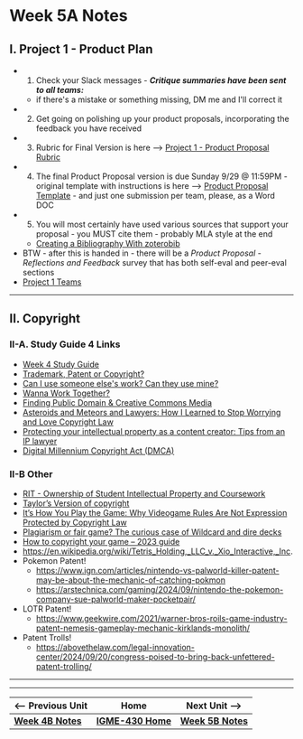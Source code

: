 # Week 5A Notes

## I. Project 1 - Product Plan

- 1) Check your Slack messages - ***Critique summaries have been sent to all teams:***
  - if there's a mistake or something missing, DM me and I'll correct it
- 2) Get going on polishing up your product proposals, incorporating the feedback you have received
- 3) Rubric for Final Version is here --> [Project 1 - Product Proposal Rubric](../_files/P1-final-rubric.pdf)
- 4) The final Product Proposal version is due Sunday 9/29 @ 11:59PM - original template with instructions is here --> [Product Proposal Template](https://docs.google.com/document/d/1pHhtKZ5NTE9x_Yip8sNddIAt5pX0N-102NRUnkM2WWE/edit?usp=sharing) - and just one submission per team, please, as a Word DOC
- 5) You will most certainly have used various sources that support your proposal - you MUST cite them - probably MLA style at the end
  - [Creating a Bibliography With zoterobib](https://docs.google.com/document/d/1V8RjWvmQsCOhXN6u8A_DoIePc8zRYJXAKbiM5PHFDVU/edit)
- BTW - after this is handed in - there will be a *Product Proposal - Reflections and Feedback* survey that has both self-eval and peer-eval sections
- [Project 1 Teams](../documents/p1-teams.md)

---

## II. Copyright

### II-A. Study Guide 4 Links
- [Week 4 Study Guide](https://docs.google.com/document/d/11I1yN9HRpe5-BCf9KIFXn95XU72Pz8G80FKiEOL45cI/edit)
- [Trademark, Patent or Copyright?](https://www.uspto.gov/trademarks/basics/trademark-patent-copyright)
- [Can I use someone else's work? Can they use mine?](https://www.copyright.gov/help/faq/faq-fairuse.html)
- [Wanna Work Together?](https://www.youtube.com/watch?v=q0VzUigrb_g)
- [Finding Public Domain & Creative Commons Media](https://guides.library.harvard.edu/law/pd-cc)
- [Asteroids and Meteors and Lawyers: How I Learned to Stop Worrying and Love Copyright Law](https://prologue.blogs.archives.gov/2022/02/10/asteroids-and-meteors-and-lawyers-how-i-learned-to-stop-worrying-and-love-copyright-law/)
- [Protecting your intellectual property as a content creator: Tips from an IP lawyer](https://www.descript.com/blog/article/protecting-your-intellectual-property-as-a-content-creator-tips-from-an-ip-lawyer)
- [Digital Millennium Copyright Act (DMCA)](https://www.eff.org/issues/dmca)

### II-B Other
- [RIT - Ownership of Student Intellectual Property and Coursework](https://www.rit.edu/iptt/specifically-students)
- [Taylor’s Version of copyright](https://hls.harvard.edu/today/how-taylor-swift-changed-the-copyright-game-by-remaking-her-own-music/)
- [It’s How You Play the Game: Why Videogame Rules Are Not Expression Protected by Copyright Law](https://www.americanbar.org/groups/intellectual_property_law/publications/landslide/2014-15/march-april/its_how_you_play_game_why_videogame_rules_are_not_expression_protected_copyright_law/)
- [Plagiarism or fair game? The curious case of Wildcard and dire decks](https://rogueliker.com/dire-decks-wildcard/)
- [How to copyright your game – 2023 guide](https://strebecklaw.com/how-copyright-game/)
- https://en.wikipedia.org/wiki/Tetris_Holding,_LLC_v._Xio_Interactive,_Inc.
- Pokemon Patent!
  - https://www.ign.com/articles/nintendo-vs-palworld-killer-patent-may-be-about-the-mechanic-of-catching-pokmon
  - https://arstechnica.com/gaming/2024/09/nintendo-the-pokemon-company-sue-palworld-maker-pocketpair/
- LOTR Patent!
  - https://www.geekwire.com/2021/warner-bros-roils-game-industry-patent-nemesis-gameplay-mechanic-kirklands-monolith/
- Patent Trolls!
  - https://abovethelaw.com/legal-innovation-center/2024/09/20/congress-poised-to-bring-back-unfettered-patent-trolling/

---
---

| <-- Previous Unit | Home | Next Unit -->
| --- | --- | --- 
|  [**Week 4B Notes**](4B.md)  |  [**IGME-430 Home**](../) | [**Week 5B Notes**](5B.md)
